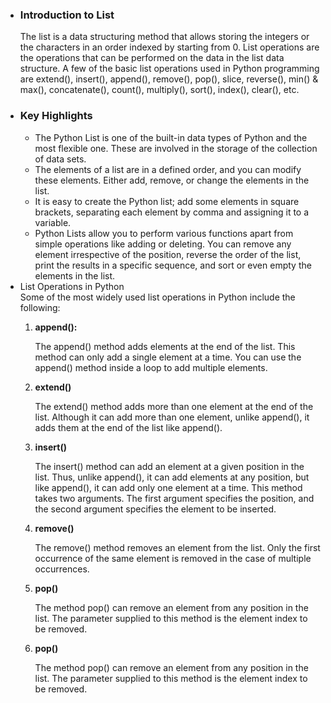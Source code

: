 <ul>
<li> <h3><b> Introduction to List </b> </h3> </li>

<p>The list is a data structuring method that allows storing the integers or the characters in an order indexed by starting from 0. List operations are the operations that can be performed on the data in the list data structure. A few of the basic list operations used in Python programming are extend(), insert(), append(), remove(), pop(), slice, reverse(), min() & max(), concatenate(), count(), multiply(), sort(), index(), clear(), etc.</p>

<li><h3> <b> Key Highlights</b></h3></li>

<ul>
<li>The Python List is one of the built-in data types of Python and the most flexible one. These are involved in the storage of the collection of data sets.</li>
<li>The elements of a list are in a defined order, and you can modify these elements. Either add, remove, or change the elements in the list.</li>
<li>It is easy to create the Python list; add some elements in square brackets, separating each element by comma and assigning it to a variable.</li>
<li>Python Lists allow you to perform various functions apart from simple operations like adding or deleting. You can remove any element irrespective of the position, reverse the order of the list, print the results in a specific sequence, and sort or even empty the elements in the list.</li>
</ul>

<li>List Operations in Python </li>
Some of the most widely used list operations in Python include the following:

<ol>
<li> <Strong> append(): </strong>
<p>The append() method adds elements at the end of the list. This method can only add a single element at a time. You can use the append() method inside a loop to add multiple elements.<p></li>

<li><Strong>extend()</Strong> <p>
The extend() method adds more than one element at the end of the list. Although it can add more than one element, unlike append(), it adds them at the end of the list like append().</p></li>

<li>
<Strong>insert()</Strong>

<p> 
The insert() method can add an element at a given position in the list. Thus, unlike append(), it can add elements at any position, but like append(), it can add only one element at a time. This method takes two arguments. The first argument specifies the position, and the second argument specifies the element to be inserted.
</p>
</li>

<li>
<Strong>
 remove()
</Strong>

<p>
The remove() method removes an element from the list. Only the first occurrence of the same element is removed in the case of multiple occurrences.
</p>

</li>

<li>
<Strong>
pop()
</Strong>

<p>
The method pop() can remove an element from any position in the list. The parameter supplied to this method is the element index to be removed.
</p>

</li>
<li>
<Strong>
pop()
</Strong>

<p>
The method pop() can remove an element from any position in the list. The parameter supplied to this method is the element index to be removed.
</p>

</li>
</ol>
</ul>
